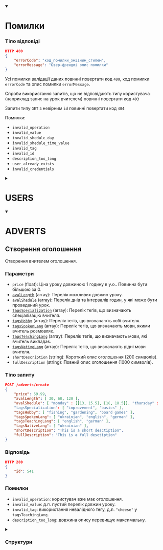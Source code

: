 <details open>
  <summary>
          
  # Помилки
          
  </summary>

### Тіло відповіді

```json
HTTP 400
{
    "errorCode": "код_помилки_зміїним_стилем",
    "errorMessage": "Юзер-френдлі опис помилки"
}
```

Усі помилки валідації даних повинні повертати код `400`, код помилки `errorCode` та опис помилки `errorMessage`.

Спроби використання запитів, що не відповідають типу користувача (наприклад запис на урок вчителем) повинні повертати код `403`

Запити типу `GET` з невірним `id` повинні повертати код `404`

Помилки:

* `invalid_operation`
* `invalid_value`
* `invalid_shedule_day`
* `invalid_shedule_time_value`
* `invalid_tag`
* `invalid_id`
* `description_too_long`
* `user_already_exists`
* `invalid_credentials`

</details open>

<details>
<summary>

# USERS

</summary>

## Реєстрація

Створення нового користувача.

### Параметри

* `name` (string) : Ім'я користувача. Складається з ненульової кількості символів, що можуть бути розділені пробілами.

* `email` (string) : Електронна пошта користувача. На одну пошту може бути зареєстрований тільки один користувач.

* `password` (string) : Пароль користувача. Складається з 8-24 довільних символів.

### Тіло запиту

```json
POST /users/signup
{
"name": "John Smith",
"email": "john.smith@gmail.com",
"password": "123qwerty"
}
```

### Відповідь

```json
HTTP 200
{

}
```

### Помилки

* `user_already_exists`: пошта вже прив'язана до іншого користувача.

* `invalid_value:` д.п. відсутній символ '@' у пошті.

## Вхід

Вхід користувача до системи.

### Параметри

* `email` (string) : Електронна пошта користувача.
* `password` (string) : Пароль користувача.

### Тіло запиту

```json
POST /users/signin
{
    "email": "john.smith@gmail.com",
    "password": "123qwerty"
}
```

#### Відповідь

```json
HTTP 200
{

}
```

### Помилки

* `invalid_credentials`: невірний пароль або відсутній користувач з `email` поштою.
* `invalid_value`: д.п. відсутній символ '@' у пошті.

## Вихід

Вихід користувача з системи.

### Тіло запиту

```json
POST /users/logout
```

### Відповідь

```json
HTTP 200
{

}
```

### Помилки

Відсутні

</details>

<details open>
<summary>

  # ADVERTS
 
</summary>

## Створення оголошення

Створення вчителем оголошення.

### Параметри

* `price` (float): Ціна уроку довжиною 1 годину в у.о.. Повинна бути більшою за 0.
* [`avalLength`](#array-avalLength) (array): Перелік можливих довжин уроку.
* [`avalShedule`](#array-avalShedule) (array): Перелік днів та інтервалів годин, у які може бути проведений урок.
* [`tagsSpecialization`](#array-tagsSpecialization) (array): Перелік тегів, що визначають спеціалізацію вчителя.
* [`tagsHobby`](#array-tagsHobby) (array): Перелік тегів, що визначають хобі вчителя.
* [`tagsSpokenLang`](#array-tagsSpokenLang) (array): Перелік тегів, що визначають мови, якими вчитель розмовляє.
* [`tagsTeachingLang`](#array-tagsTeachingLang) (array): Перелік тегів, що визначають мови, які вчитель викладає.
* [`tagsNativeLang`](#array-tagsNativeLang) (array): Перелік тегів, що визначають рідні мови вчителя.
* `shortDescription` (string): Короткий опис оголошення (200 символів).
* `fullDescription` (string): Повний опис оголошення (1000 символів).

### Тіло запиту

```json
POST /adverts/create
{
    "price": 59.99,
    "avalLength": [ 30, 60, 120 ],
    "avalShedule": [ "monday" : [[13, 15.5], [18, 18.5]], "thursday" : [[8, 12]] ]
    "tagsSpecialization": [ "improvement", "basics" ],
    "tagsHobby": [ "fishing", "gardening", "board games" ],
    "tagsSpokenLang": [ "ukrainian", "english", "german" ],
    "tagsTeachingLang": [ "english", "german" ],
    "tagsNativeLang": [ "ukrainian" ],
    "shortDescription": "This is a short desctiption",
    "fullDescription": "This is a full desctiption"
}
```

### Відповідь

```json
HTTP 200
{
    "id": 541
}
```

### Помилки

* `invalid_operation`: користувач вже має оголошення.
* `invalid_value`: д.п. пустий перелік довжин уроку.
* `invalid_tag`: використання невалідного тегу, д.п. `"cheese"` у `tagsTeachingLang`.
* `description_too_long`: довжина опису перевищує максимальну.

<details>
<summary>

### Структури

</summary>

<a name="array-avalLength"></a>
#### avalLength
Перелік можливих довжин уроку. Складається з масиву цілих чисел `int`, що вказують на довжину урока в хвилинах.
`int` повинен бути рівним одному з наступних чисел: `30, 60, 90, 120`.\
Масив не може бути пустим.

```
"avalLength": [ int,.. ]
```

<a name="array-avalShedule"></a>
#### avalShedule
Перелік днів та інтервалів годин, у які може бути проведений урок. Складається з іменованого масиву типу `day: [intervals]`,
де `day` є назвою дня англійською у нижньому регістрі, `[intervals]` є двовимірним масивом розміром `[n, 2]`, і позначає інтервали,
у які може бути проведений урок. Значення інтервалу повинні належати `[0, 24]` та можуть мати дробову частину `.5` для позначення 30 хвилин.\
Масив не може бути пустим.

```
"avalShedule": [ string: [ [float, float],.. ],.. ]
```

<a name="array-tagsSpecialization"></a>
#### tagsSpecialization
Перелік тегів, що визначають спеціалізацію вчителя. Складається з масиву рядків що можуть набувати наступних значень.

<details>
<summary></summary>

```
"for business", "basics", "for_children", "improvement" //на міті домовимось які ще
```

</details>

Масив не може бути пустим.

```
"tagsSpecialization": [ string,.. ]
```

<a name="array-tagsHobby"></a>
#### tagsHobby
Перелік тегів, що визначають хобі вчителя. Складається з масиву рядків що можуть набувати наступних значень.

<details>
<summary></summary>

```
"reading", "martial_arts", "woodworking", "gardening", "video_games", "fishing yoga", "traveling", "golf", "watching_sports", "board games", "writing", "running", "tennis", "volunteer work", "dancing", "painting", "cooking", "cycling", "movie watching", "podcasts", "television", "music"
```

</details>

Масив не може бути пустим.

```
"tagsHobby": [ string,.. ]
```

<a name="array-tagsSpokenLang"></a>
#### tagsSpokenLang
Перелік тегів, що визначають мови, якими вчитель розмовляє. Складається з масиву рядків що можуть набувати наступних значень.

<details>
<summary></summary>

```
"albanian", "arabic", "armenian", "azerbaijani", "belarusian", "bulgarian", "chinese", "croatian", "czech", "danish", "dutch", "english", "estonian", "finnish", "french", "georgian", "german", "greek", "hungarian", "indian", "indonesian", "japanese", "korean", "latvian", "lithuanian", "macedonian", "malaysian", "mandarin", "moldovan", "mongolian", "norwegian", "pakistani", "polish", "portuguese", "romanian", "russian", "serbian", "slovak", "slovenian", "somali", "spanish", "swedish", "taiwanese", "turkish", "ukrainian", "uzbek", "vietnamese", "welsh"
```

</details>

Масив не може бути пустим.

```
"tagsSpokenLang": [ string,.. ]
```

<a name="array-tagsTeachingLang"></a>
#### tagsTeachingLang
Перелік тегів, що визначають мови, якими вчитель розмовляє. Складається з масиву рядків що можуть набувати [наступних значень](#array-tagsSpokenLang).\
Масив не може бути пустим.

```
"tagsTeachingLang": [ string,.. ]
```

<a name="array-tagsNativeLang"></a>
#### tagsNativeLang
Перелік тегів, що визначають мови, якими вчитель розмовляє. Складається з масиву рядків що можуть набувати [наступних значень](#array-tagsSpokenLang).\
Масив не може бути пустим.

```
"tagsNativeLang": [ string,.. ]
```


</details>
  
</details>
